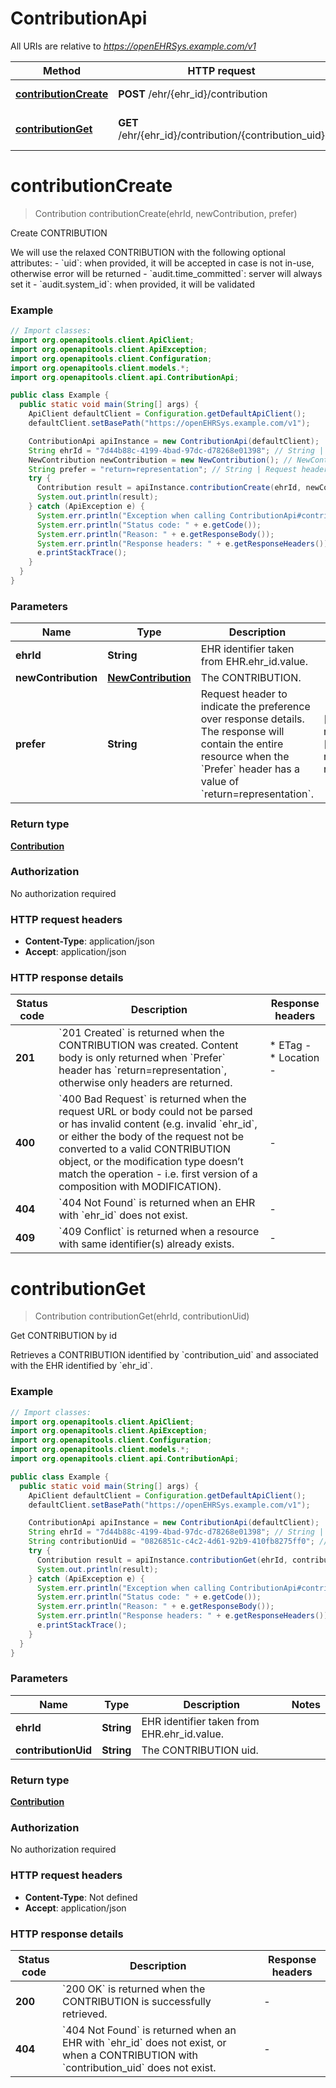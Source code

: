 # ContributionApi

All URIs are relative to *https://openEHRSys.example.com/v1*

| Method | HTTP request | Description |
|------------- | ------------- | -------------|
| [**contributionCreate**](ContributionApi.md#contributionCreate) | **POST** /ehr/{ehr_id}/contribution | Create CONTRIBUTION |
| [**contributionGet**](ContributionApi.md#contributionGet) | **GET** /ehr/{ehr_id}/contribution/{contribution_uid} | Get CONTRIBUTION by id |


<a name="contributionCreate"></a>
# **contributionCreate**
> Contribution contributionCreate(ehrId, newContribution, prefer)

Create CONTRIBUTION

We will use the relaxed CONTRIBUTION with the following optional attributes:   - &#x60;uid&#x60;: when provided, it will be accepted in case is not in-use, otherwise error will be returned   - &#x60;audit.time_committed&#x60;: server will always set it   - &#x60;audit.system_id&#x60;: when provided, it will be validated 

### Example
```java
// Import classes:
import org.openapitools.client.ApiClient;
import org.openapitools.client.ApiException;
import org.openapitools.client.Configuration;
import org.openapitools.client.models.*;
import org.openapitools.client.api.ContributionApi;

public class Example {
  public static void main(String[] args) {
    ApiClient defaultClient = Configuration.getDefaultApiClient();
    defaultClient.setBasePath("https://openEHRSys.example.com/v1");

    ContributionApi apiInstance = new ContributionApi(defaultClient);
    String ehrId = "7d44b88c-4199-4bad-97dc-d78268e01398"; // String | EHR identifier taken from EHR.ehr_id.value. 
    NewContribution newContribution = new NewContribution(); // NewContribution | The CONTRIBUTION. 
    String prefer = "return=representation"; // String | Request header to indicate the preference over response details. The response will contain the entire resource when the `Prefer` header has a value of `return=representation`. 
    try {
      Contribution result = apiInstance.contributionCreate(ehrId, newContribution, prefer);
      System.out.println(result);
    } catch (ApiException e) {
      System.err.println("Exception when calling ContributionApi#contributionCreate");
      System.err.println("Status code: " + e.getCode());
      System.err.println("Reason: " + e.getResponseBody());
      System.err.println("Response headers: " + e.getResponseHeaders());
      e.printStackTrace();
    }
  }
}
```

### Parameters

| Name | Type | Description  | Notes |
|------------- | ------------- | ------------- | -------------|
| **ehrId** | **String**| EHR identifier taken from EHR.ehr_id.value.  | |
| **newContribution** | [**NewContribution**](NewContribution.md)| The CONTRIBUTION.  | |
| **prefer** | **String**| Request header to indicate the preference over response details. The response will contain the entire resource when the &#x60;Prefer&#x60; header has a value of &#x60;return&#x3D;representation&#x60;.  | [optional] [default to return&#x3D;minimal] [enum: return=representation, return=minimal] |

### Return type

[**Contribution**](Contribution.md)

### Authorization

No authorization required

### HTTP request headers

 - **Content-Type**: application/json
 - **Accept**: application/json

### HTTP response details
| Status code | Description | Response headers |
|-------------|-------------|------------------|
| **201** | &#x60;201 Created&#x60; is returned when the CONTRIBUTION was created.  Content body is only returned when &#x60;Prefer&#x60; header has &#x60;return&#x3D;representation&#x60;, otherwise only headers are returned.  |  * ETag -  <br>  * Location -  <br>  |
| **400** | &#x60;400 Bad Request&#x60; is returned when the request URL or body could not be parsed or has invalid content (e.g. invalid &#x60;ehr_id&#x60;, or either the body of the request not be converted to a valid CONTRIBUTION object, or the modification type doesn’t match the operation - i.e. first version of a composition with MODIFICATION).  |  -  |
| **404** | &#x60;404 Not Found&#x60; is returned when an EHR with &#x60;ehr_id&#x60; does not exist.  |  -  |
| **409** | &#x60;409 Conflict&#x60; is returned when a resource with same identifier(s) already exists.  |  -  |

<a name="contributionGet"></a>
# **contributionGet**
> Contribution contributionGet(ehrId, contributionUid)

Get CONTRIBUTION by id

Retrieves a CONTRIBUTION identified by &#x60;contribution_uid&#x60; and associated with the EHR identified by &#x60;ehr_id&#x60;. 

### Example
```java
// Import classes:
import org.openapitools.client.ApiClient;
import org.openapitools.client.ApiException;
import org.openapitools.client.Configuration;
import org.openapitools.client.models.*;
import org.openapitools.client.api.ContributionApi;

public class Example {
  public static void main(String[] args) {
    ApiClient defaultClient = Configuration.getDefaultApiClient();
    defaultClient.setBasePath("https://openEHRSys.example.com/v1");

    ContributionApi apiInstance = new ContributionApi(defaultClient);
    String ehrId = "7d44b88c-4199-4bad-97dc-d78268e01398"; // String | EHR identifier taken from EHR.ehr_id.value. 
    String contributionUid = "0826851c-c4c2-4d61-92b9-410fb8275ff0"; // String | The CONTRIBUTION uid. 
    try {
      Contribution result = apiInstance.contributionGet(ehrId, contributionUid);
      System.out.println(result);
    } catch (ApiException e) {
      System.err.println("Exception when calling ContributionApi#contributionGet");
      System.err.println("Status code: " + e.getCode());
      System.err.println("Reason: " + e.getResponseBody());
      System.err.println("Response headers: " + e.getResponseHeaders());
      e.printStackTrace();
    }
  }
}
```

### Parameters

| Name | Type | Description  | Notes |
|------------- | ------------- | ------------- | -------------|
| **ehrId** | **String**| EHR identifier taken from EHR.ehr_id.value.  | |
| **contributionUid** | **String**| The CONTRIBUTION uid.  | |

### Return type

[**Contribution**](Contribution.md)

### Authorization

No authorization required

### HTTP request headers

 - **Content-Type**: Not defined
 - **Accept**: application/json

### HTTP response details
| Status code | Description | Response headers |
|-------------|-------------|------------------|
| **200** | &#x60;200 OK&#x60; is returned when the CONTRIBUTION is successfully retrieved.  |  -  |
| **404** | &#x60;404 Not Found&#x60; is returned when an EHR with &#x60;ehr_id&#x60; does not exist, or when a CONTRIBUTION with &#x60;contribution_uid&#x60; does not exist.  |  -  |

